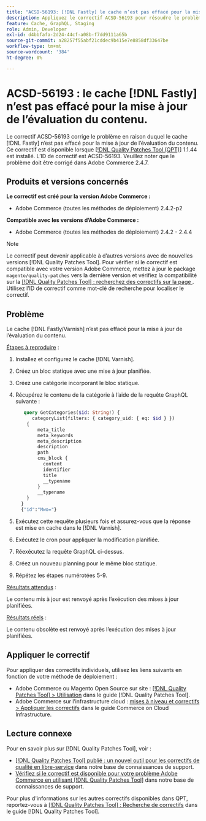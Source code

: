 ```yaml
---
title: "ACSD-56193: [!DNL Fastly] le cache n’est pas effacé pour la mise à jour de l’évaluation du contenu"
description: Appliquez le correctif ACSD-56193 pour résoudre le problème Adobe Commerce où le cache  [!DNL Fastly] n’est pas effacé pour la mise à jour de l’évaluation du contenu.
feature: Cache, GraphQL, Staging
role: Admin, Developer
exl-id: d4bbfafa-2d24-44cf-a08b-f7dd9111a65b
source-git-commit: a28257f55abf21cddec9b415e7e8858df33647be
workflow-type: tm+mt
source-wordcount: '384'
ht-degree: 0%

---
```


# ACSD-56193 : le cache [!DNL Fastly] n’est pas effacé pour la mise à jour de l’évaluation du contenu.

Le correctif ACSD-56193 corrige le problème en raison duquel le cache [!DNL Fastly] n’est pas effacé pour la mise à jour de l’évaluation du contenu. Ce correctif est disponible lorsque [[!DNL Quality Patches Tool (QPT)]](/help/announcements/adobe-commerce-announcements/magento-quality-patches-released-new-tool-to-self-serve-quality-patches.md) 1.1.44 est installé. L’ID de correctif est ACSD-56193. Veuillez noter que le problème doit être corrigé dans Adobe Commerce 2.4.7.

## Produits et versions concernés

**Le correctif est créé pour la version Adobe Commerce :**

* Adobe Commerce (toutes les méthodes de déploiement) 2.4.2-p2

**Compatible avec les versions d’Adobe Commerce :**

* Adobe Commerce (toutes les méthodes de déploiement) 2.4.2 - 2.4.4

>[!NOTE]
>
>Le correctif peut devenir applicable à d’autres versions avec de nouvelles versions [!DNL Quality Patches Tool]. Pour vérifier si le correctif est compatible avec votre version Adobe Commerce, mettez à jour le package `magento/quality-patches` vers la dernière version et vérifiez la compatibilité sur la [[!DNL Quality Patches Tool] : recherchez des correctifs sur la page ](https://experienceleague.adobe.com/tools/commerce-quality-patches/index.html?lang=fr). Utilisez l’ID de correctif comme mot-clé de recherche pour localiser le correctif.

## Problème

Le cache [!DNL Fastly/Varnish] n’est pas effacé pour la mise à jour de l’évaluation du contenu.

<u>Étapes à reproduire</u> :

1. Installez et configurez le cache [!DNL Varnish].
1. Créez un bloc statique avec une mise à jour planifiée.
1. Créez une catégorie incorporant le bloc statique.
1. Récupérez le contenu de la catégorie à l’aide de la requête GraphQL suivante :

   ```GraphQL
      query GetCategories($id: String!) {
         categoryList(filters: { category_uid: { eq: $id } }) 
       {
           meta_title
           meta_keywords
           meta_description
           description
           path
           cms_block {
             content
             identifier
             title
             __typename
           }
           __typename
       }
     }
     {"id":"Mwo="}
   ```

1. Exécutez cette requête plusieurs fois et assurez-vous que la réponse est mise en cache dans le [!DNL Varnish].
1. Exécutez le cron pour appliquer la modification planifiée.
1. Réexécutez la requête GraphQL ci-dessus.
1. Créez un nouveau planning pour le même bloc statique.
1. Répétez les étapes numérotées 5-9.

<u>Résultats attendus</u> :

Le contenu mis à jour est renvoyé après l’exécution des mises à jour planifiées.

<u>Résultats réels</u> :

Le contenu obsolète est renvoyé après l’exécution des mises à jour planifiées.

## Appliquer le correctif

Pour appliquer des correctifs individuels, utilisez les liens suivants en fonction de votre méthode de déploiement :

* Adobe Commerce ou Magento Open Source sur site : [[!DNL Quality Patches Tool] > Utilisation](https://experienceleague.adobe.com/docs/commerce-operations/tools/quality-patches-tool/usage.html?lang=fr) dans le guide [!DNL Quality Patches Tool].
* Adobe Commerce sur l’infrastructure cloud : [mises à niveau et correctifs > Appliquer les correctifs](https://experienceleague.adobe.com/docs/commerce-cloud-service/user-guide/develop/upgrade/apply-patches.html?lang=fr) dans le guide Commerce on Cloud Infrastructure.

## Lecture connexe

Pour en savoir plus sur [!DNL Quality Patches Tool], voir :

* [[!DNL Quality Patches Tool] publié : un nouvel outil pour les correctifs de qualité en libre-service](/help/announcements/adobe-commerce-announcements/magento-quality-patches-released-new-tool-to-self-serve-quality-patches.md) dans notre base de connaissances de support.
* [Vérifiez si le correctif est disponible pour votre problème Adobe Commerce en utilisant  [!DNL Quality Patches Tool]](/help/support-tools/patches-available-in-qpt-tool/check-patch-for-magento-issue-with-magento-quality-patches.md) dans notre base de connaissances de support.

Pour plus d&#39;informations sur les autres correctifs disponibles dans QPT, reportez-vous à [[!DNL Quality Patches Tool] : Recherche de correctifs](https://experienceleague.adobe.com/tools/commerce-quality-patches/index.html?lang=fr) dans le guide [!DNL Quality Patches Tool].
